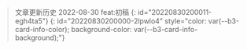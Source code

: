 > 文章更新历史
> 2022-08-30 feat:初稿
> {: id="20220830200011-egh4ta5"}
{: id="20220830200000-2lpwlo4" style="color: var(--b3-card-info-color); background-color: var(--b3-card-info-background);"}
